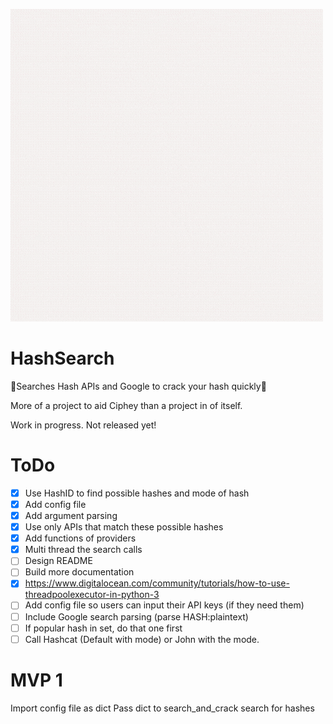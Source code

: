 ![img](Pictures/logo.gif)

# HashSearch
🔎Searches Hash APIs and Google to crack your hash quickly🔎

More of a project to aid Ciphey than a project in of itself.

Work in progress. Not released yet!

# ToDo
- [x] Use HashID to find possible hashes and mode of hash
- [x] Add config file
- [x] Add argument parsing
- [x] Use only APIs that match these possible hashes
- [x] Add functions of providers
- [x] Multi thread the search calls
- [ ] Design README
- [ ] Build more documentation
- [x] https://www.digitalocean.com/community/tutorials/how-to-use-threadpoolexecutor-in-python-3
- [ ] Add config file so users can input their API keys (if they need them)
- [ ] Include Google search parsing (parse HASH:plaintext)
- [ ] If popular hash in set, do that one first
- [ ] Call Hashcat (Default with mode) or John with the mode.

# MVP 1
Import config file as dict
Pass dict to search_and_crack
search for hashes
